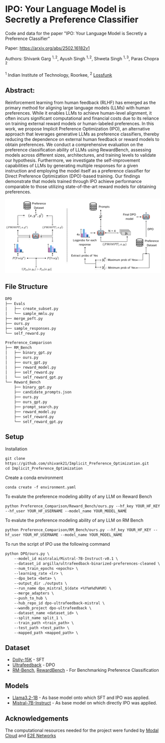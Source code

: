 # IPO: Your Language Model is Secretly a Preference Classifier

Code and data for the paper "IPO: Your Language Model is Secretly a Preference Classifier"

Paper: https://arxiv.org/abs/2502.16182v1

Authors: Shivank Garg $^{1,2}$, Ayush Singh $^{1,2}$, Shweta Singh $^{1,3}$, Paras Chopra $^{2}$

$^1$ Indian Institute of Technology, Roorkee, $^2$ [Lossfunk](https://lossfunk.com/)

## Abstract: 
Reinforcement learning from human feedback (RLHF) has emerged as the primary method for aligning large language models (LLMs) with human preferences. While it enables LLMs to achieve human-level alignment, it often incurs significant computational and financial costs due to its reliance on training external reward models or human-labeled preferences. In this work, we propose Implicit Preference Optimization (IPO), an alternative approach that leverages generative LLMs as preference classifiers, thereby reducing the dependence on external human feedback or reward models to obtain preferences. We conduct a comprehensive evaluation on the preference classification ability of LLMs using RewardBench, assessing models across different sizes, architectures, and training levels to validate our hypothesis. Furthermore, we investigate the self-improvement capabilities of LLMs by generating multiple responses for a given instruction and employing the model itself as a preference classifier for Direct Preference Optimization (DPO)-based training. Our findings demonstrate that models trained through IPO achieve performance comparable to those utilizing state-of-the-art reward models for obtaining preferences.

![Model Diagram](assets/approach.png)

## File Structure

```
DPO
├── Evals
│   ├── create_subset.py
│   └── sample_mmlu.py
├── merge_peft.py
├── ours.py
├── sample_responses.py
└── self_reward.py
```

```
Preference_Comparison
├── RM_Bench
│   ├── binary_gpt.py
│   ├── ours.py
│   ├── ours_gpt.py
│   ├── reward_model.py
│   ├── self_reward.py
│   └── self_reward_gpt.py
└── Reward_Bench
    ├── binary_gpt.py
    ├── candidate_prompts.json
    ├── ours.py
    ├── ours_gpt.py
    ├── prompt_search.py
    ├── reward_model.py
    ├── self_reward.py
    └── self_reward_gpt.py
```

## Setup
Installation
```
git clone https://github.com/shivank21/Implicit_Preference_Optimization.git
cd Implicit_Preference_Optimization
```

Create a conda environment
```
conda create -f environment.yaml
```

To evalute the preference modeling ability of any LLM on Reward Bench
```
python Preference_Comparison/Reward_Bench/ours.py --hf_key YOUR_HF_KEY --hf_user YOUR_HF_USERNAME --model_name YOUR_MODEL_NAME
```

To evalute the preference modeling ability of any LLM on RM Bench
```
python Preference_Comparison/RM_Bench/ours.py --hf_key YOUR_HF_KEY --hf_user YOUR_HF_USERNAME --model_name YOUR_MODEL_NAME
```

To run the script of IPO use the following command
```
python DPO/ours.py \
    --model_id mistralai/Mistral-7B-Instruct-v0.1 \
    --dataset_id argilla/ultrafeedback-binarized-preferences-cleaned \
    --num_train_epochs <epochs> \
    --learning_rate <lr> \
    --dpo_beta <beta> \
    --output_dir ./outputs \
    --run_name dpo_mistral_$(date +%Y%m%d%H%M) \
    --merge_adapters \
    --push_to_hub \
    --hub_repo_id dpo-ultrafeedback-mistral \
    --wandb_project dpo-ultrafeedback \
    --dataset_name <dataset_id> \
    --split_name split_1 \
    --train_path <train_path> \
    --test_path <test_path> \
    --mapped_path <mapped_path> \
```

## Dataset
- [Dolly-15K](https://huggingface.co/datasets/databricks/databricks-dolly-15k) - SFT
- [Ultrafeedback](https://huggingface.co/datasets/argilla/ultrafeedback-binarized-preferences-cleaned) - DPO
- [RM-Bench](https://github.com/THU-KEG/RM-Bench), [RewardBench](https://huggingface.co/datasets/allenai/reward-bench) - For Benchmarking Preference Classification

## Models
- [Llama3.2-1B](https://huggingface.co/meta-llama/Llama-3.2-1B) - As base model onto which SFT and IPO was applied.
- [Mistral-7B-Instruct](https://huggingface.co/mistralai/Mistral-7B-Instruct-v0.1) - As base model on which directly IPO was applied.

## Acknowledgements
The computational resources needed for the project were funded by [Modal Cloud](https://modal.com/) and [E2E Networks](https://www.e2enetworks.com/)
